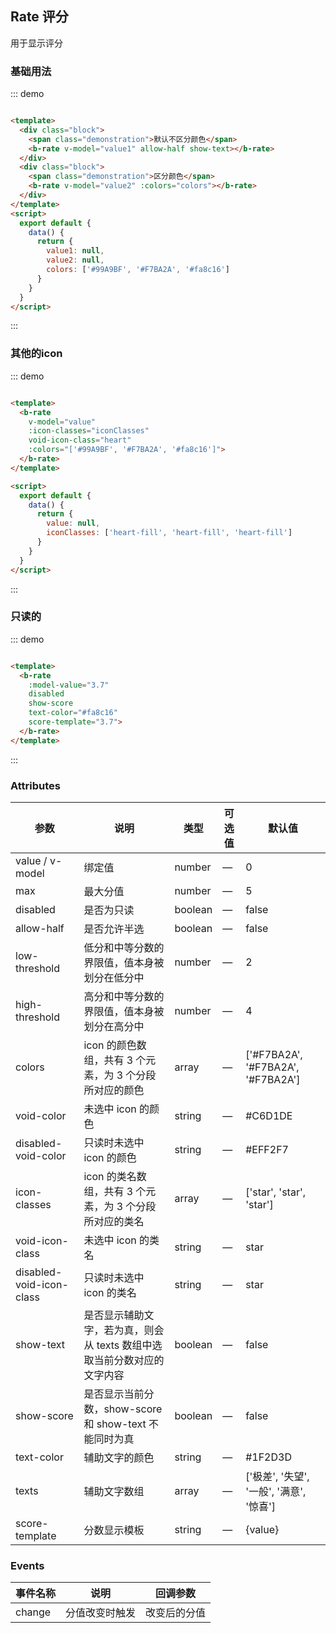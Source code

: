## Rate 评分

用于显示评分

### 基础用法

::: demo

```html

<template>
  <div class="block">
    <span class="demonstration">默认不区分颜色</span>
    <b-rate v-model="value1" allow-half show-text></b-rate>
  </div>
  <div class="block">
    <span class="demonstration">区分颜色</span>
    <b-rate v-model="value2" :colors="colors"></b-rate>
  </div>
</template>
<script>
  export default {
    data() {
      return {
        value1: null,
        value2: null,
        colors: ['#99A9BF', '#F7BA2A', '#fa8c16']
      }
    }
  }
</script>
```

:::

### 其他的icon

::: demo

```html

<template>
  <b-rate
    v-model="value"
    :icon-classes="iconClasses"
    void-icon-class="heart"
    :colors="['#99A9BF', '#F7BA2A', '#fa8c16']">
  </b-rate>
</template>

<script>
  export default {
    data() {
      return {
        value: null,
        iconClasses: ['heart-fill', 'heart-fill', 'heart-fill']
      }
    }
  }
</script>
```

:::

### 只读的

::: demo

```html

<template>
  <b-rate
    :model-value="3.7"
    disabled
    show-score
    text-color="#fa8c16"
    score-template="3.7">
  </b-rate>
</template>
```

:::

### Attributes

| 参数      | 说明    | 类型      | 可选值       | 默认值   |
|---------- |-------- |---------- |-------------  |-------- |
| value / v-model | 绑定值 | number | — | 0 |
| max | 最大分值 | number | — | 5 |
| disabled | 是否为只读 | boolean | — | false |
| allow-half | 是否允许半选 | boolean | — | false |
| low-threshold | 低分和中等分数的界限值，值本身被划分在低分中 | number | — | 2 |
| high-threshold | 高分和中等分数的界限值，值本身被划分在高分中 | number | — | 4 |
| colors | icon 的颜色数组，共有 3 个元素，为 3 个分段所对应的颜色 | array | — | ['#F7BA2A', '#F7BA2A', '#F7BA2A'] |
| void-color | 未选中 icon 的颜色 | string | — | #C6D1DE |
| disabled-void-color | 只读时未选中 icon 的颜色 | string | — | #EFF2F7 |
| icon-classes | icon 的类名数组，共有 3 个元素，为 3 个分段所对应的类名 | array | — | ['star', 'star', 'star'] |
| void-icon-class | 未选中 icon 的类名 | string | — | star |
| disabled-void-icon-class | 只读时未选中 icon 的类名 | string | — | star |
| show-text | 是否显示辅助文字，若为真，则会从 texts 数组中选取当前分数对应的文字内容 | boolean | — | false |
| show-score | 是否显示当前分数，show-score 和 show-text 不能同时为真 | boolean | — | false |
| text-color | 辅助文字的颜色 | string | — | #1F2D3D |
| texts | 辅助文字数组 | array | — | ['极差', '失望', '一般', '满意', '惊喜'] |
| score-template | 分数显示模板 | string | — | {value} |

### Events

| 事件名称      | 说明    | 回调参数      |
|---------- |-------- |---------- |
| change | 分值改变时触发 | 改变后的分值 |
